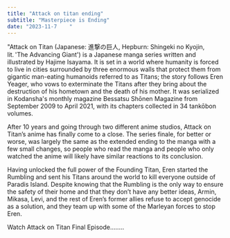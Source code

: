```yaml
---
title: "Attack on titan ending"
subtitle: "Masterpiece is Ending"
date: "2023-11-7    "
---
```



"Attack on Titan (Japanese: 進撃の巨人, Hepburn: Shingeki no Kyojin, lit. 'The Advancing Giant') is a Japanese manga series written and illustrated by Hajime Isayama. It is set in a world where humanity is forced to live in cities surrounded by three enormous walls that protect them from gigantic man-eating humanoids referred to as Titans; the story follows Eren Yeager, who vows to exterminate the Titans after they bring about the destruction of his hometown and the death of his mother. It was serialized in Kodansha's monthly magazine Bessatsu Shōnen Magazine from September 2009 to April 2021, with its chapters collected in 34 tankōbon volumes.    

After 10 years and going through two different anime studios, Attack on Titan’s anime has finally come to a close. The series finale, for better or worse, was largely the same as the extended ending to the manga with a few small changes, so people who read the manga and people who only watched the anime will likely have similar reactions to its conclusion.

Having unlocked the full power of the Founding Titan, Eren started the Rumbling and sent his Titans around the world to kill everyone outside of Paradis Island. Despite knowing that the Rumbling is the only way to ensure the safety of their home and that they don’t have any better ideas, Armin, Mikasa, Levi, and the rest of Eren’s former allies refuse to accept genocide as a solution, and they team up with some of the Marleyan forces to stop Eren.


Watch Attack on Titan Final Episode........
